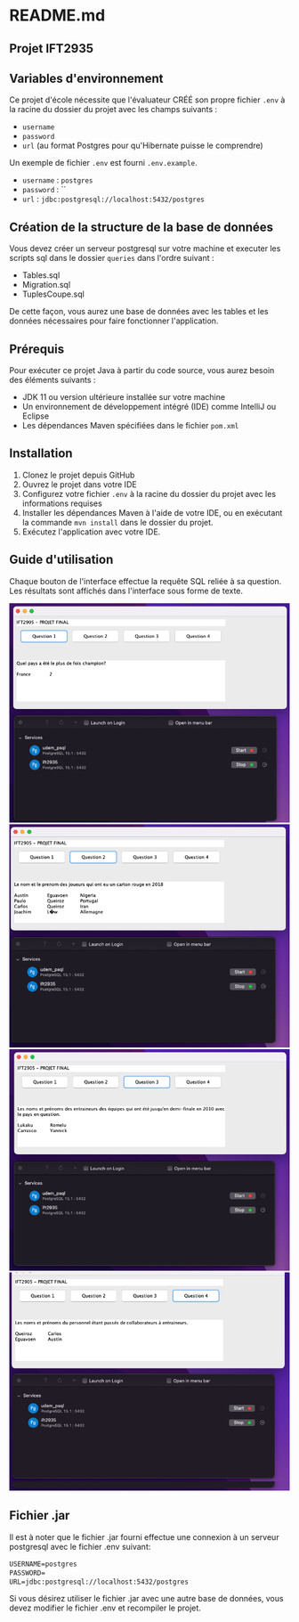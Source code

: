 # README.md

## Projet IFT2935

## Variables d'environnement

Ce projet d'école nécessite que l'évaluateur CRÉÉ son propre fichier `.env` à la racine du dossier du projet avec les champs suivants :

- `username`
- `password`
- `url` (au format Postgres pour qu'Hibernate puisse le comprendre)

Un exemple de fichier `.env` est fourni `.env.example`.
- `username` : `postgres`
- `password` : ``
- `url` : `jdbc:postgresql://localhost:5432/postgres`

## Création de la structure de la base de données
Vous devez créer un serveur postgresql sur votre machine et executer les scripts sql dans le dossier `queries` dans l'ordre suivant :
- Tables.sql
- Migration.sql
- TuplesCoupe.sql

De cette façon, vous aurez une base de données avec les tables et les données nécessaires pour faire fonctionner l'application.

## Prérequis

Pour exécuter ce projet Java à partir du code source, vous aurez besoin des éléments suivants :

- JDK 11 ou version ultérieure installée sur votre machine
- Un environnement de développement intégré (IDE) comme IntelliJ ou Eclipse
- Les dépendances Maven spécifiées dans le fichier `pom.xml`

## Installation

1. Clonez le projet depuis GitHub
2. Ouvrez le projet dans votre IDE
3. Configurez votre fichier `.env` à la racine du dossier du projet avec les informations requises
4. Installer les dépendances Maven à l'aide de votre IDE, ou en exécutant la commande `mvn install` dans le dossier du projet.
5. Exécutez l'application avec votre IDE.

## Guide d'utilisation
Chaque bouton de l'interface effectue la requête SQL reliée à sa question. Les résultats sont affichés dans l'interface sous forme de texte.

![Question 1](./captures-ecran/question1.png)
![Question 2](./captures-ecran/question2.png)
![Question 3](./captures-ecran/question3.png)
![Question 4](./captures-ecran/question4.png)


## Fichier .jar

Il est à noter que le fichier .jar fourni effectue une connexion à un serveur postgresql avec le fichier .env suivant:

```
USERNAME=postgres
PASSWORD=
URL=jdbc:postgresql://localhost:5432/postgres
```

Si vous désirez utiliser le fichier .jar avec une autre base de données, vous devez modifier le fichier .env et recompiler le projet.